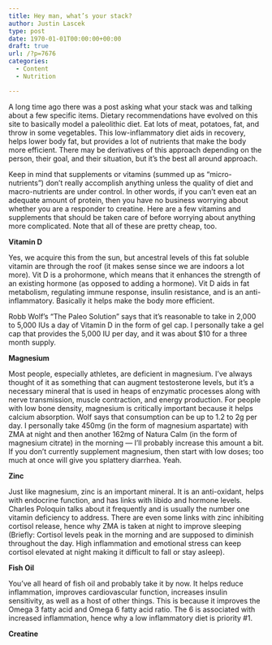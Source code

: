 ```yaml
---
title: Hey man, what’s your stack?
author: Justin Lascek
type: post
date: 1970-01-01T00:00:00+00:00
draft: true
url: /?p=7676
categories:
  - Content
  - Nutrition

---
```

A long time ago there was a post asking what your stack was and talking about a few specific items. Dietary recommendations have evolved on this site to basically model a paleolithic diet. Eat lots of meat, potatoes, fat, and throw in some vegetables. This low-inflammatory diet aids in recovery, helps lower body fat, but provides a lot of nutrients that make the body more efficient. There may be derivatives of this approach depending on the person, their goal, and their situation, but it&#8217;s the best all around approach.

Keep in mind that supplements or vitamins (summed up as &#8220;micro-nutrients&#8221;) don&#8217;t really accomplish anything unless the quality of diet and macro-nutrients are under control. In other words, if you can&#8217;t even eat an adequate amount of protein, then you have no business worrying about whether you are a responder to creatine. Here are a few vitamins and supplements that should be taken care of before worrying about anything more complicated. Note that all of these are pretty cheap, too.

**Vitamin D**

Yes, we acquire this from the sun, but ancestral levels of this fat soluble vitamin are through the roof (it makes sense since we are indoors a lot more). Vit D is a prohormone, which means that it enhances the strength of an existing hormone (as opposed to adding a hormone). Vit D aids in fat metabolism, regulating immune response, insulin resistance, and is an anti-inflammatory. Basically it helps make the body more efficient.

Robb Wolf&#8217;s &#8220;The Paleo Solution&#8221; says that it&#8217;s reasonable to take in 2,000 to 5,000 IUs a day of Vitamin D in the form of gel cap. I personally take a gel cap that provides the 5,000 IU per day, and it was about $10 for a three month supply.

**Magnesium**

Most people, especially athletes, are deficient in magnesium. I&#8217;ve always thought of it as something that can augment testosterone levels, but it&#8217;s a necessary mineral that is used in heaps of enzymatic processes along with nerve transmission, muscle contraction, and energy production. For people with low bone density, magnesium is critically important because it helps calcium absorption. Wolf says that consumption can be up to 1.2 to 2g per day. I personally take 450mg (in the form of magnesium aspartate) with ZMA at night and then another 162mg of Natura Calm (in the form of magnesium citrate) in the morning &#8212; I&#8217;ll probably increase this amount a bit. If you don&#8217;t currently supplement magnesium, then start with low doses; too much at once will give you splattery diarrhea. Yeah.

**Zinc**

Just like magnesium, zinc is an important mineral. It is an anti-oxidant, helps with endocrine function, and has links with libido and hormone levels. Charles Poloquin talks about it frequently and is usually the number one vitamin deficiency to address. There are even some links with zinc inhibiting cortisol release, hence why ZMA is taken at night to improve sleeping (Briefly: Cortisol levels peak in the morning and are supposed to diminish throughout the day. High inflammation and emotional stress can keep cortisol elevated at night making it difficult to fall or stay asleep).

**Fish Oil**

You&#8217;ve all heard of fish oil and probably take it by now. It helps reduce inflammation, improves cardiovascular function, increases insulin sensitivity, as well as a host of other things. This is because it improves the Omega 3 fatty acid and Omega 6 fatty acid ratio. The 6 is associated with increased inflammation, hence why a low inflammatory diet is priority #1.

**Creatine**

&nbsp;
